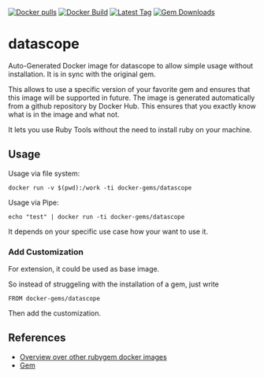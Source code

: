 [![Docker pulls](https://img.shields.io/docker/pulls/rubygem/datascope.svg)](https://hub.docker.com/r/rubygem/datascope/)
[![Docker Build](https://img.shields.io/docker/automated/rubygem/datascope.svg)](https://hub.docker.com/r/rubygem/datascope/)
[![Latest Tag](https://img.shields.io/github/tag/docker-rubygem/datascope.svg)](https://hub.docker.com/r/rubygem/datascope/)
[![Gem Downloads](https://img.shields.io/gem/dt/datascope.svg)](https://rubygems.org/gems/datascope/)
# datascope

Auto-Generated Docker image for datascope to allow simple usage without installation.
It is in sync with the original gem.

This allows to use a specific version of your favorite gem and ensures that this image will be supported in future.
The image is generated automatically from a github repository by Docker Hub.
This ensures that you exactly know what is in the image and what not.

It lets you use Ruby Tools without the need to install ruby on your machine.

## Usage

Usage via file system:

`docker run -v $(pwd):/work -ti docker-gems/datascope`

Usage via Pipe:

`echo "test" | docker run -ti docker-gems/datascope`

It depends on your specific use case how your want to use it.

### Add Customization

For extension, it could be used as base image.

So instead of struggeling with the installation of a gem, just write

`FROM docker-gems/datascope`

Then add the customization.

## References

 - [Overview over other rubygem docker images](https://github.com/thinkbot/docker-rubygem)
 - [Gem](https://rubygems.org/gems/datascope/)
